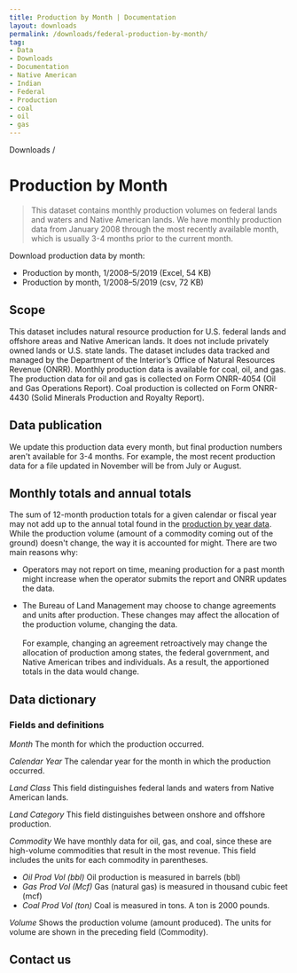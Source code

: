 ```yaml
---
title: Production by Month | Documentation
layout: downloads
permalink: /downloads/federal-production-by-month/
tag:
- Data
- Downloads
- Documentation
- Native American
- Indian
- Federal
- Production
- coal
- oil
- gas
---
```


<custom-link to="/downloads/" className="breadcrumb link-charlie">Downloads</custom-link> /
# Production by Month

> This dataset contains monthly production volumes on federal lands and waters and Native American lands. We have monthly production data from January 2008 through the most recently available month, which is usually 3-4 months prior to the current month.

<p class="downloads-download_links-intro">Download production data by month:
  <ul class="downloads-download_links list-unstyled">
    <li><excel-link to="/downloads/production/monthly_production.xlsx">Production by month, 1/2008–5/2019 (Excel, 54 KB)</excel-link></li>
    <li><csv-link to="/downloads/csv/production/monthly_production.csv">Production by month, 1/2008–5/2019 (csv, 72 KB)</csv-link></li>
  </ul>
</p>

## Scope

This dataset includes natural resource production for U.S. federal lands and offshore areas and Native American lands. It does not include privately owned lands or U.S. state lands. The dataset includes data tracked and managed by the Department of the Interior’s Office of Natural Resources Revenue (ONRR). Monthly production data is available for coal, oil, and gas. The production data for oil and gas is collected on Form ONRR-4054 (Oil and Gas Operations Report). Coal production is collected on Form ONRR-4430 (Solid Minerals Production and Royalty Report).

## Data publication

We update this production data every month, but final production numbers aren't available for 3-4 months. For example, the most recent production data for a file updated in November will be from July or August.

## Monthly totals and annual totals

The sum of 12-month production totals for a given calendar or fiscal year may not add up to the annual total found in the [production by year data](/downloads/federal-production/). While the production volume (amount of a commodity coming out of the ground) doesn't change, the way it is accounted for might. There are two main reasons why:

- Operators may not report on time, meaning production for a past month might increase when the operator submits the report and ONRR updates the data.

- The Bureau of Land Management may choose to change agreements and units after production. These changes may affect the allocation of the production volume, changing the data. <br/><br/>For example, changing an agreement retroactively may change the allocation of production among states, the federal government, and Native American tribes and individuals. As a result, the apportioned totals in the data would change.

## Data dictionary

### Fields and definitions

_Month_ The month for which the production occurred.

_Calendar Year_ The calendar year for the month in which the production occurred.

_Land Class_ This field distinguishes federal lands and waters from Native American lands.

_Land Category_ This field distinguishes between onshore and offshore production.

_Commodity_ We have monthly data for oil, gas, and coal, since these are high-volume commodities that result in the most revenue. This field includes the units for each commodity in parentheses.

- _Oil Prod Vol (bbl)_ Oil production is measured in barrels (bbl)
- _Gas Prod Vol (Mcf)_ Gas (natural gas) is measured in thousand cubic feet (mcf)
- _Coal Prod Vol (ton)_ Coal is measured in tons. A ton is 2000 pounds.

_Volume_ Shows the production volume (amount produced). The units for volume are shown in the preceding field (Commodity).

## Contact us
